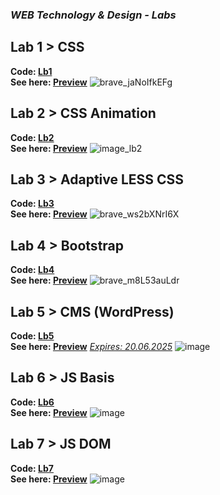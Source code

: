 ### _WEB Technology & Design - Labs_
## Lab 1 > CSS
**Code: [Lb1](https://github.com/m1RAGE5/WebLabs6/tree/master/Lb1)**\
**See here: [Preview](https://m1rage5.github.io/WebLabs6/Lb1/)**
![brave_jaNoIfkEFg](https://github.com/user-attachments/assets/96d155fd-4606-4d25-a412-ac951d0c949e)
## Lab 2 > CSS Animation
**Code: [Lb2](https://github.com/m1RAGE5/WebLabs6/tree/master/Lb2)**\
**See here: [Preview](https://m1rage5.github.io/WebLabs6/Lb2/)**
![image_lb2](https://github.com/user-attachments/assets/4b3cea72-4320-4105-9375-c4a64fecf3c2)
## Lab 3 > Adaptive LESS CSS
**Code: [Lb3](https://github.com/m1RAGE5/WebLabs6/tree/master/Lb3)**\
**See here: [Preview](https://m1rage5.github.io/WebLabs6/Lb3/)**
![brave_ws2bXNrI6X](https://github.com/user-attachments/assets/1f95fc90-afb3-45c2-9c81-ddc0494da3db)
## Lab 4 > Bootstrap
**Code: [Lb4](https://github.com/m1RAGE5/WebLabs6/tree/master/Lb4)**\
**See here: [Preview](https://m1rage5.github.io/WebLabs6/Lb4/)**
![brave_m8L53auLdr](https://github.com/user-attachments/assets/9743daeb-906b-4037-a139-404e4bef0e72)
## Lab 5 > CMS (WordPress)
**Code: [Lb5](https://github.com/m1RAGE5/WebLabs6/tree/master/WordPress)**\
**See here: [Preview](https://humorous-marten-a8e819.instawp.xyz/)** <ins>*Expires: 20.06.2025*</ins>
![image](https://github.com/user-attachments/assets/a7398a4e-baf7-4812-9357-96a466e09b6d)
## Lab 6 > JS Basis
**Code: [Lb6](https://github.com/m1RAGE5/WebLabs6/tree/master/Lb6)**\
**See here: [Preview](https://m1rage5.github.io/WebLabs6/Lb6/)**
![image](https://github.com/user-attachments/assets/9b2e4d39-f752-43ce-aef8-eca9f7ebfa67)
## Lab 7 > JS DOM
**Code: [Lb7](https://github.com/m1RAGE5/WebLabs6/tree/master/Lb7)**\
**See here: [Preview](https://m1rage5.github.io/WebLabs6/Lb7/)**
![image](https://github.com/user-attachments/assets/749f3b71-ec1a-4db7-95c5-ed3bb0706872)
